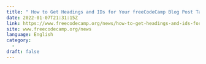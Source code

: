 ```yaml
---
title: " How to Get Headings and IDs for Your freeCodeCamp Blog Post Table of Contents "
date: 2022-01-07T21:31:15Z
link: https://www.freecodecamp.org/news/how-to-get-headings-and-ids-for-your-freecodecamp-blog-posts/?utm_medium=RSS&utm_source=news.12bit.vn
site: www.freecodecamp.org/news
language: English
category:
  -   
draft: false
---
```


